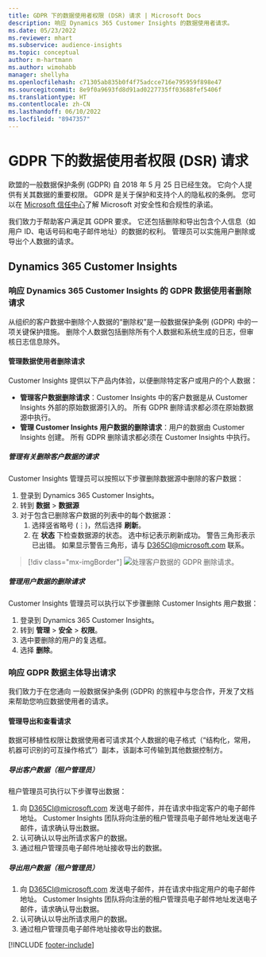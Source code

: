```yaml
---
title: GDPR 下的数据使用者权限 (DSR) 请求 | Microsoft Docs
description: 响应 Dynamics 365 Customer Insights 的数据使用者请求。
ms.date: 05/23/2022
ms.reviewer: mhart
ms.subservice: audience-insights
ms.topic: conceptual
author: m-hartmann
ms.author: wimohabb
manager: shellyha
ms.openlocfilehash: c71305ab835b0f4f75adcce716e795959f898e47
ms.sourcegitcommit: 8e9f0a9693fd8d91ad0227735ff03688fef5406f
ms.translationtype: HT
ms.contentlocale: zh-CN
ms.lasthandoff: 06/10/2022
ms.locfileid: "8947357"
---
```

# <a name="data-subject-rights-dsr-requests-under-gdpr"></a>GDPR 下的数据使用者权限 (DSR) 请求

欧盟的一般数据保护条例 (GDPR) 自 2018 年 5 月 25 日已经生效。 它向个人提供有关其数据的重要权限。 GDPR 是关于保护和支持个人的隐私权的条例。 您可以在 [Microsoft 信任中心](https://www.microsoft.com/trust-center)了解 Microsoft 对安全性和合规性的承诺。

我们致力于帮助客户满足其 GDPR 要求。 它还包括删除和导出包含个人信息（如用户 ID、电话号码和电子邮件地址）的数据的权利。 管理员可以实施用户删除或导出个人数据的请求。

## <a name="dynamics-365-customer-insights"></a>Dynamics 365 Customer Insights

### <a name="responding-to-gdpr-data-subject-delete-requests-for-dynamics-365-customer-insights"></a>响应 Dynamics 365 Customer Insights 的 GDPR 数据使用者删除请求

从组织的客户数据中删除个人数据的“删除权”是一般数据保护条例 (GDPR) 中的一项关键保护措施。 删除个人数据包括删除所有个人数据和系统生成的日志，但审核日志信息除外。

#### <a name="manage-data-subject-delete-requests"></a>管理数据使用者删除请求

Customer Insights 提供以下产品内体验，以便删除特定客户或用户的个人数据：

- **管理客户数据删除请求**：Customer Insights 中的客户数据是从 Customer Insights 外部的原始数据源引入的。 所有 GDPR 删除请求都必须在原始数据源中执行。
- **管理 Customer Insights 用户数据的删除请求**：用户的数据由 Customer Insights 创建。 所有 GDPR 删除请求都必须在 Customer Insights 中执行。

##### <a name="manage-requests-to-delete-customer-data"></a>管理有关删除客户数据的请求

Customer Insights 管理员可以按照以下步骤删除数据源中删除的客户数据：

1. 登录到 Dynamics 365 Customer Insights。
2. 转到 **数据** > **数据源**
3. 对于包含已删除客户数据的列表中的每个数据源：
   1. 选择竖省略号 (&vellip;)，然后选择 **刷新**。
   2. 在 **状态** 下检查数据源的状态。 选中标记表示刷新成功。 警告三角形表示已出错。 如果显示警告三角形，请与 D365CI@microsoft.com 联系。

> [!div class="mx-imgBorder"]
> ![处理客户数据的 GDPR 删除请求。](media/gdpr-data-sources.png "处理客户数据的 GDPR 删除请求")

##### <a name="manage-delete-requests-for-user-data"></a>管理用户数据的删除请求

Customer Insights 管理员可以执行以下步骤删除 Customer Insights 用户数据：

1. 登录到 Dynamics 365 Customer Insights。
2. 转到 **管理** > **安全** > **权限**。
3. 选中要删除的用户的复选框。
4. 选择 **删除**。

### <a name="responding-to-gdpr-data-subject-export-requests"></a>响应 GDPR 数据主体导出请求

我们致力于在您通向 一般数据保护条例 (GDPR) 的旅程中与您合作，开发了文档来帮助您响应数据使用者的请求。

#### <a name="manage-export-and-view-requests"></a>管理导出和查看请求

数据可移植性权限让数据使用者可请求其个人数据的电子格式（“结构化，常用，机器可识别的可互操作格式”）副本，该副本可传输到其他数据控制方。

##### <a name="export-customer-data-tenant-admin"></a>导出客户数据（租户管理员）

租户管理员可执行以下步骤导出数据：

1. 向 D365CI@microsoft.com 发送电子邮件，并在请求中指定客户的电子邮件地址。 Customer Insights 团队将向注册的租户管理员电子邮件地址发送电子邮件，请求确认导出数据。
2. 认可确认以导出所请求客户的数据。
3. 通过租户管理员电子邮件地址接收导出的数据。

##### <a name="export-user-data-tenant-admin"></a>导出用户数据（租户管理员）

1. 向 D365CI@microsoft.com 发送电子邮件，并在请求中指定用户的电子邮件地址。 Customer Insights 团队将向注册的租户管理员电子邮件地址发送电子邮件，请求确认导出数据。
2. 认可确认以导出所请求用户的数据。
3. 通过租户管理员电子邮件地址接收导出的数据。

[!INCLUDE [footer-include](includes/footer-banner.md)]
